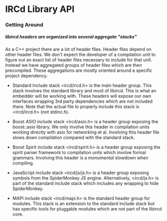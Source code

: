 # IRCd Library API

### Getting Around

##### libircd headers are organized into several aggregate "stacks"

As a C++ project there are a lot of header files. Header files depend on other
header files. We don't expect the developer of a compilation unit to figure out
an exact list of header files necessary to include for that unit. Instead we
have aggregated groups of header files which are then precompiled. These
aggregations are mostly oriented around a specific project dependency.

- Standard Include stack <ircd/ircd.h> is the main header group. This stack
involves the standard library and most of libircd. This is what an embedder
will be working with. These headers will expose our own interfaces wrapping
3rd party dependencies which are not included there. Note that the actual file
to properly include this stack is <ircd/ircd.h> (not stdinc.h).

- Boost ASIO include stack <ircd/asio.h> is a header group exposing the
boost::asio library. We only involve this header in compilation units working
directly with asio for networking et al. Involving this header file slows down
compilation compared with the standard stack.

- Boost Spirit include stack <ircd/spirit.h> is a header group exposing the
spirit parser framework to compilation units which involve formal grammars.
Involving this header is a *monumental* slowdown when compiling.

- JavaScript include stack <ircd/js/js.h> is a header group exposing symbols
from the SpiderMonkey JS engine. Alternatively, <ircd/js.h> is part of the
standard include stack which includes any wrapping to hide SpiderMonkey.

- MAPI include stack <ircd/mapi.h> is the standard header group for modules.
This stack is an extension to the standard include stack but has specific
tools for pluggable modules which are not part of the libircd core.
